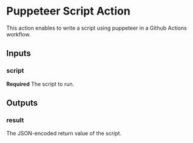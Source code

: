# Puppeteer Script Action

This action enables to write a script using puppeteer in a Github Actions workflow.

## Inputs

### script

**Required** The script to run.

## Outputs

### result

The JSON-encoded return value of the script.

